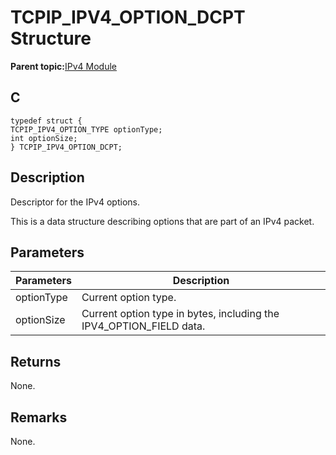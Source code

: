 # TCPIP\_IPV4\_OPTION\_DCPT Structure

**Parent topic:**[IPv4 Module](GUID-EA29E72F-4194-41F9-9F19-D8BBA00D62F2.md)

## C

```
typedef struct {
TCPIP_IPV4_OPTION_TYPE optionType;
int optionSize;
} TCPIP_IPV4_OPTION_DCPT;
```

## Description

Descriptor for the IPv4 options.

This is a data structure describing options that are part of an IPv4 packet.

## Parameters

|Parameters|Description|
|----------|-----------|
|optionType|Current option type.|
|optionSize|Current option type in bytes, including the IPV4\_OPTION\_FIELD data.|

## Returns

None.

## Remarks

None.

